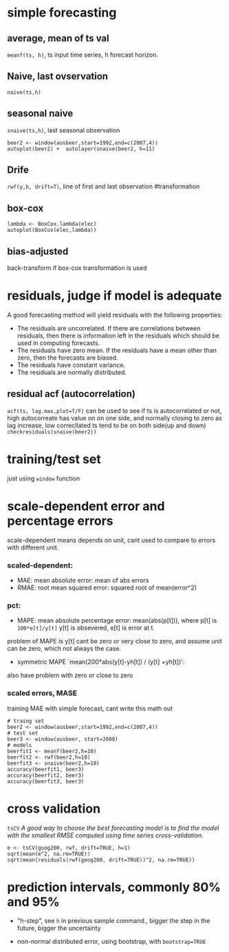 # simple forecasting
## average, mean of ts val
`meanf(ts, h)`, ts input time series, h forecast horizon.
## Naive, last ovservation
`naive(ts,h)`
## seasonal naive
`snaive(ts,h)`, last seasonal observation
```
beer2 <- window(ausbeer,start=1992,end=c(2007,4))
autoplot(beer2) +  autolayer(snaive(beer2, h=11)
 ```
 ## Drife
 `rwf(y,h, drift=T)`, line of first and last observation
#transformation
## box-cox
```
lambda <- BoxCox.lambda(elec)
autoplot(BoxCox(elec,lambda))
```
## bias-adjusted
back-transform if box-cox transformation is used

# residuals, judge if model is adequate
A good forecasting method will yield residuals with the following properties:
- The residuals are uncorrelated. If there are correlations between residuals, then there is information left in the residuals which should be used in computing forecasts.
- The residuals have zero mean. If the residuals have a mean other than zero, then the forecasts are biased.
- The residuals have constant variance.
- The residuals are normally distributed.
## residual acf (autocorrelation) 
`acf(ts, lag.max,plot=T/F)` can be used to see if ts is autocorrelated or not, high autocorreate has value on on one side, and 
normally closing to zero as lag increase, low correcllated ts tend to be on both side(up and down)
`checkresiduals(snaive(beer2))`

# training/test set
just using `window` function

# scale-dependent error and percentage errors
scale-dependent means depends on unit, cant used to compare to errors with different unit.
### scaled-dependent:
- MAE: mean absolute error: mean of abs errors
- RMAE: root mean squared error: squared root of mean(error^2)
### pct:
- MAPE: mean absolute percentage error: mean(abs(p[t])), where p[t] is `100*e[t]/y[t]` y[t] is obsevered, e[t] is error at t.

problem of MAPE is y[t] cant be zero or very close to zero, and assume unit can be zero, which not always the case.

- symmetric MAPE
`mean(200*abs(y[t]-yh[t]) / (y[t] +yh[t])': 

also have problem with zero or close to zero

### scaled errors, MASE
training MAE with simple forecast, cant write this math out
```
# traing set
beer2 <- window(ausbeer,start=1992,end=c(2007,4))
# test set
beer3 <- window(ausbeer, start=2008)
# models
beerfit1 <- meanf(beer2,h=10)
beerfit2 <- rwf(beer2,h=10)
beerfit3 <- snaive(beer2,h=10)
accuracy(beerfit1, beer3)
accuracy(beerfit2, beer3)
accuracy(beerfit3, beer3)
```
# cross validation 
`tsCV`
*A good way to choose the best forecasting model is to find the model with the smallest RMSE computed using time series cross-validation.*

```
e <- tsCV(goog200, rwf, drift=TRUE, h=1)
sqrt(mean(e^2, na.rm=TRUE))
sqrt(mean(residuals(rwf(goog200, drift=TRUE))^2, na.rm=TRUE))
```

# prediction intervals, commonly 80% and 95% 
- "h-step",  see `h` in previous sample command., bigger the step in the future, bigger the uncertainty

- non-normal distributed error, using bootstrap, with `bootstrap=TRUE`
